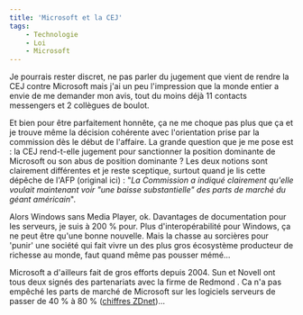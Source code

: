 ```yaml
---
title: 'Microsoft et la CEJ'
tags:
    - Technologie
    - Loi
    - Microsoft
---
```


Je pourrais rester discret, ne pas parler du jugement que vient de rendre la CEJ
contre Microsoft mais j'ai un peu l'impression que la monde entier a envie de me
demander mon avis, tout du moins déjà 11 contacts messengers et 2 collègues de
boulot.

Et bien pour être parfaitement honnête, ça ne me choque pas plus que ça et je
trouve même la décision cohérente avec l'orientation prise par la commission dès
le début de l'affaire. La grande question que je me pose est : la CEJ
rend-t-elle jugement pour sanctionner la position dominante de Microsoft ou son
abus de position dominante ? Les deux notions sont clairement différentes et je
reste sceptique, surtout quand je lis cette dépêche de l'AFP (original ici) :
"_La Commission a indiqué clairement qu'elle voulait maintenant voir "une baisse
substantielle" des parts de marché du géant américain_".

Alors Windows sans Media Player, ok. Davantages de documentation pour les
serveurs, je suis à 200 % pour. Plus d'interopérabilité pour Windows, ça ne peut
être qu'une bonne nouvelle. Mais la chasse au sorcières pour 'punir' une société
qui fait vivre un des plus gros écosystème producteur de richesse au monde, faut
quand même pas pousser mémé…

Microsoft a d'ailleurs fait de gros efforts depuis 2004\. Sun et Novell ont tous
deux signés des partenariats avec la firme de Redmond . Ca n'a pas empêché les
parts de marché de Microsoft sur les logiciels serveurs de passer de 40 % à 80 %
([chiffres ZDnet](http://www.zdnet.fr/actualites/concurrence-le-bras-de-fer-entre-microsoft-et-bruxelles-n-est-pas-termine-39373364.htm))…
